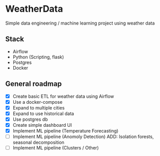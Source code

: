 # WeatherData
Simple data engineering / machine learning project using weather data

## Stack

- Airflow
- Python (Scripting, flask)
- Postgres
- Docker

## General roadmap

- [x] Create basic ETL for weather data using Airflow
- [x] Use a docker-compose
- [x] Expand to multiple cities
- [x] Expand to use historical data
- [x] Use postgres db
- [x] Create simple dashboard UI
- [x] Implement ML pipeline (Temperature Forecasting)
- [ ] Implement ML pipeline (Anomoly Detection) ADD: Isolation forests, seasonal decomposition
- [ ] Implement ML pipeline (Clusters / Other)

